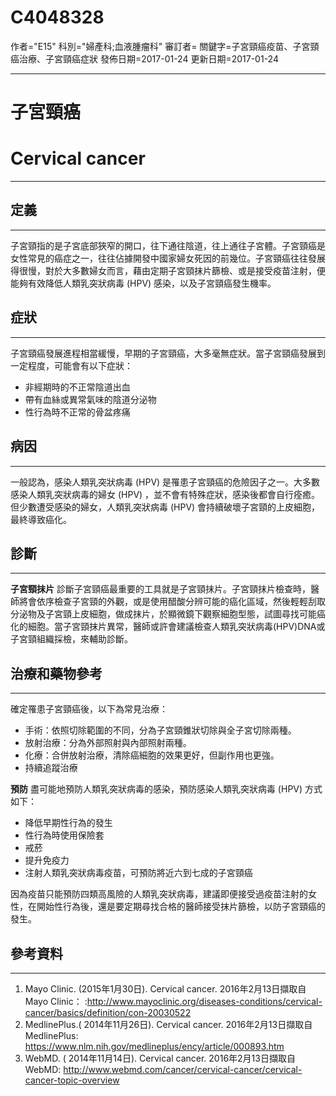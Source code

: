 # C4048328
作者="E15"
科別="婦產科;血液腫瘤科"
審訂者=
關鍵字=子宮頸癌疫苗、子宮頸癌治療、子宮頸癌症狀
發佈日期=2017-01-24
更新日期=2017-01-24

----------
# 子宮頸癌
# Cervical cancer
----------
## 定義
----------

子宮頸指的是子宮底部狹窄的開口，往下通往陰道，往上通往子宮體。子宮頸癌是女性常見的癌症之一，往往佔據開發中國家婦女死因的前幾位。子宮頸癌往往發展得很慢，對於大多數婦女而言，藉由定期子宮頸抹片篩檢、或是接受疫苗注射，便能夠有效降低人類乳突狀病毒 (HPV) 感染，以及子宮頸癌發生機率。

## 症狀
----------

子宮頸癌發展進程相當緩慢，早期的子宮頸癌，大多毫無症狀。當子宮頸癌發展到一定程度，可能會有以下症狀：

- 非經期時的不正常陰道出血
- 帶有血絲或異常氣味的陰道分泌物
- 性行為時不正常的骨盆疼痛
## 病因
----------

一般認為，感染人類乳突狀病毒 (HPV) 是罹患子宮頸癌的危險因子之一。大多數感染人類乳突狀病毒的婦女 (HPV) ，並不會有特殊症狀，感染後都會自行痊癒。但少數遭受感染的婦女，人類乳突狀病毒 (HPV) 會持續破壞子宮頸的上皮細胞，最終導致癌化。

## 診斷
----------

**子宮頸抹片**
診斷子宮頸癌最重要的工具就是子宮頸抹片。子宮頸抹片檢查時，醫師將會依序檢查子宮頸的外觀，或是使用醋酸分辨可能的癌化區域，然後輕輕刮取分泌物及子宮頸上皮細胞，做成抹片，於顯微鏡下觀察細胞型態，試圖尋找可能癌化的細胞。當子宮頸抹片異常，醫師或許會建議檢查人類乳突狀病毒(HPV)DNA或子宮頸組織採檢，來輔助診斷。

## 治療和藥物參考
----------

確定罹患子宮頸癌後，以下為常見治療：

- 手術：依照切除範圍的不同，分為子宮頸錐狀切除與全子宮切除兩種。
- 放射治療：分為外部照射與內部照射兩種。
- 化療：合併放射治療，清除癌細胞的效果更好，但副作用也更強。
- 持續追蹤治療

**預防**
盡可能地預防人類乳突狀病毒的感染，預防感染人類乳突狀病毒 (HPV) 方式如下：

- 降低早期性行為的發生
- 性行為時使用保險套
- 戒菸
- 提升免疫力
- 注射人類乳突狀病毒疫苗，可預防將近六到七成的子宮頸癌

因為疫苗只能預防四類高風險的人類乳突狀病毒，建議即便接受過疫苗注射的女性，在開始性行為後，還是要定期尋找合格的醫師接受抹片篩檢，以防子宮頸癌的發生。 

## 參考資料
----------
1. Mayo Clinic. (2015年1月30日). Cervical cancer. 2016年2月13日擷取自Mayo Clinic：
  :http://www.mayoclinic.org/diseases-conditions/cervical-cancer/basics/definition/con-20030522
2. MedlinePlus.( 2014年11月26日). Cervical cancer. 2016年2月13日擷取自MedlinePlus:
  https://www.nlm.nih.gov/medlineplus/ency/article/000893.htm
3. WebMD. ( 2014年11月14日). Cervical cancer. 2016年2月13日擷取自WebMD:
  http://www.webmd.com/cancer/cervical-cancer/cervical-cancer-topic-overview

